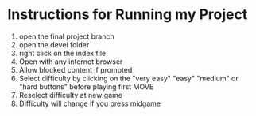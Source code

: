 # Instructions for Running my Project
1. open the final project branch
2. open the devel folder
3. right click on the index file
4. Open with any internet browser
5. Allow blocked content if prompted
6. Select difficulty by clicking on the "very easy" "easy" "medium" or "hard buttons" before playing first MOVE
7. Reselect difficulty at new game
8. Difficulty will change if you press midgame
